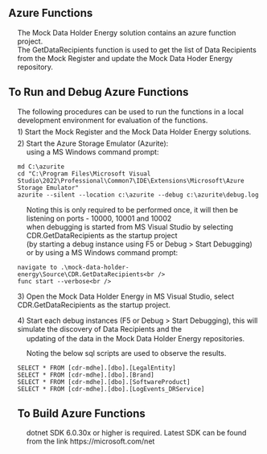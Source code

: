 <h2>Azure Functions</h2>
<div style="margin-left:18px;">
The Mock Data Holder Energy solution contains an azure function project.<br />
The GetDataRecipients function is used to get the list of Data Recipients<br />
from the Mock Register and update the Mock Data Hoder Energy repository.<br />
</div>

<h2>To Run and Debug Azure Functions</h2>
<div style="margin-left:18px;">
	The following procedures can be used to run the functions in a local development environment for evaluation of the functions.
<br />

<div style="margin-top:6px;margin-bottom:6px;">
1) Start the Mock Register and the Mock Data Holder Energy solutions.
</div>

<div style="margin-top:6px;">
2) Start the Azure Storage Emulator (Azurite):
</div>
<div style="margin-left:18px;margin-bottom:6px;">
	using a MS Windows command prompt:<br />
</div>

```
md C:\azurite
cd "C:\Program Files\Microsoft Visual Studio\2022\Professional\Common7\IDE\Extensions\Microsoft\Azure Storage Emulator"
azurite --silent --location c:\azurite --debug c:\azurite\debug.log
```

<div style="margin-left:18px;">
	Noting this is only required to be performed once, it will then be listening on ports - 10000, 10001 and 10002<br />
	when debugging is started from MS Visual Studio by selecting CDR.GetDataRecipients as the startup project<br />
	(by starting a debug instance using F5 or Debug > Start Debugging)
	<br />
</div>
<div style="margin-left:18px;margin-bottom:6px;">
	or by using a MS Windows command prompt:<br />
</div>

```
navigate to .\mock-data-holder-energy\Source\CDR.GetDataRecipients<br />
func start --verbose<br />
```

<p>3) Open the Mock Data Holder Energy in MS Visual Studio, select CDR.GetDataRecipients as the startup project.</p>

<p>4) Start each debug instances (F5 or Debug > Start Debugging), this will simulate the discovery of Data Recipients and the</p>
<div style="margin-left:18px;margin-top:-12px;">
	updating of the data in the Mock Data Holder Energy repositories.
</div>

<div style="margin-left:18px;margin-top:12px;margin-bottom:6px;">
	Noting the below sql scripts are used to observe the results.<br />
</div>

```
SELECT * FROM [cdr-mdhe].[dbo].[LegalEntity]
SELECT * FROM [cdr-mdhe].[dbo].[Brand]
SELECT * FROM [cdr-mdhe].[dbo].[SoftwareProduct]
SELECT * FROM [cdr-mdhe].[dbo].[LogEvents_DRService]
```

<h2>To Build Azure Functions</h2>
<div style="margin-left:18px;">
	dotnet SDK 6.0.30x or higher is required. Latest SDK can be found from the link https://microsoft.com/net
<br />